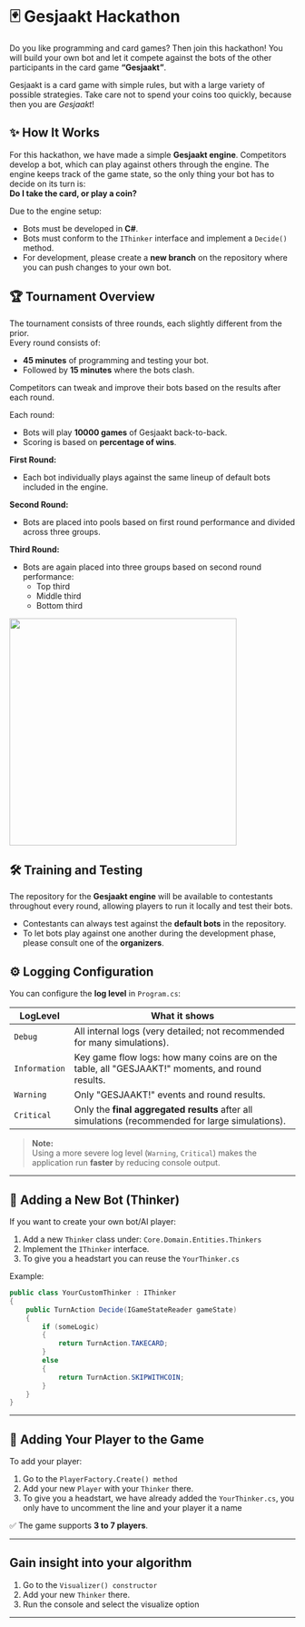# 🃏 Gesjaakt Hackathon

Do you like programming and card games? Then join this hackathon! You will build your own bot and let it compete against the bots of the other participants in the card game **“Gesjaakt”**.

Gesjaakt is a card game with simple rules, but with a large variety of possible strategies. Take care not to spend your coins too quickly, because then you are *Gesjaakt*!

## ✨ How It Works 

For this hackathon, we have made a simple **Gesjaakt engine**. Competitors develop a bot, which can play against others through the engine. The engine keeps track of the game state, so the only thing your bot has to decide on its turn is:  
**Do I take the card, or play a coin?**

Due to the engine setup:
- Bots must be developed in **C#**.
- Bots must conform to the `IThinker` interface and implement a `Decide()` method.
- For development, please create a **new branch** on the repository where you can push changes to your own bot.

## 🏆 Tournament Overview

The tournament consists of three rounds, each slightly different from the prior.  
Every round consists of:
- **45 minutes** of programming and testing your bot.
- Followed by **15 minutes** where the bots clash.

Competitors can tweak and improve their bots based on the results after each round.

Each round:
- Bots will play **10000 games** of Gesjaakt back-to-back.
- Scoring is based on **percentage of wins**.

**First Round:**
- Each bot individually plays against the same lineup of default bots included in the engine.

**Second Round:**
- Bots are placed into pools based on first round performance and divided across three groups.

**Third Round:**
- Bots are again placed into three groups based on second round performance:
  - Top third
  - Middle third
  - Bottom third
 
<img src="https://github.com/user-attachments/assets/a245c81f-c013-4c45-9e49-ae4a0a0cb3be" width="400"/>


## 🛠️ Training and Testing 

The repository for the **Gesjaakt engine** will be available to contestants throughout every round, allowing players to run it locally and test their bots.

- Contestants can always test against the **default bots** in the repository.
- To let bots play against one another during the development phase, please consult one of the **organizers**.

## ⚙️ Logging Configuration

You can configure the **log level** in `Program.cs`:

| LogLevel        | What it shows                                                                                                  |
|-----------------|----------------------------------------------------------------------------------------------------------------|
| `Debug`         | All internal logs (very detailed; not recommended for many simulations).                                       |
| `Information`   | Key game flow logs: how many coins are on the table, all "GESJAAKT!" moments, and round results.                |
| `Warning`       | Only "GESJAAKT!" events and round results.                                                                     |
| `Critical`      | Only the **final aggregated results** after all simulations (recommended for large simulations).               |

> **Note:**  
> Using a more severe log level (`Warning`, `Critical`) makes the application run **faster** by reducing console output.

---

## 🧠 Adding a New Bot (Thinker)

If you want to create your own bot/AI player:
1. Add a new `Thinker` class under:
   `Core.Domain.Entities.Thinkers`
2. Implement the `IThinker` interface.
3. To give you a headstart you can reuse the `YourThinker.cs`

Example:
```csharp
public class YourCustomThinker : IThinker
{
    public TurnAction Decide(IGameStateReader gameState)
    {
        if (someLogic)
        {
            return TurnAction.TAKECARD;
        }
        else
        {
            return TurnAction.SKIPWITHCOIN;
        }
    }
}
```

---

## 👥 Adding Your Player to the Game

To add your player:
1. Go to the `PlayerFactory.Create() method`
2. Add your new `Player` with your `Thinker` there.
3. To give you a headstart, we have already added the `YourThinker.cs`, you only have to uncomment the line and your player it a name

✅ The game supports **3 to 7 players**.

---

## Gain insight into your algorithm

1. Go to the `Visualizer() constructor`
2. Add your new `Thinker` there.
3. Run the console and select the visualize option

---
